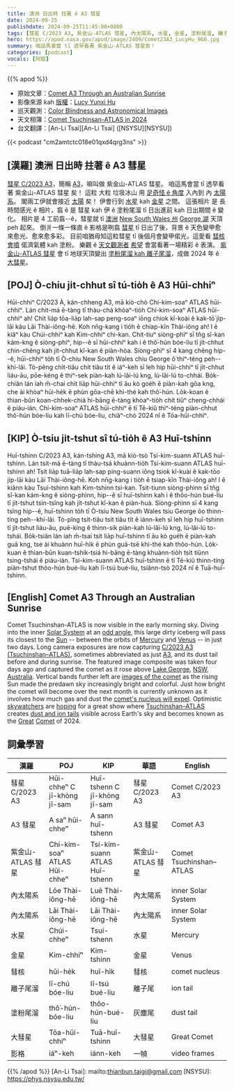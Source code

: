 ```yaml
---
title: 澳洲 日出時 拄著 ê A3 彗星
date: 2024-09-25
publishdate: 2024-09-25T11:45:00+0800
tags: [彗星 C/2023 A3, 紫金山-ATLAS 彗星, 內太陽系, 水星, 金星, 塗粉尾溜, 離子尾溜, 彗核, 大彗星, 影格, A3 彗星]
hero: https://apod.nasa.gov/apod/image/2409/Comet23A3_LucyHu_960.jpg
summary: 咱這馬會當 tī 透早看著 紫金山-ATLAS 彗星矣！
categories: [podcast]
vocals: [阿錕]
---
```


{{% apod %}}

- 原始文章：[Comet A3 Through an Australian Sunrise](https://apod.nasa.gov/apod/ap240925.html)
- 影像來源 kah [版權][copyright]：[Lucy Yunxi Hu](https://www.astrolucyhu.com/about-lucy)
- 巡天觀測：[Color Blindness and Astronomical Images](https://www.surveymonkey.com/r/coloruniverse)
- 天文相簿：[Comet Tsuchinsan-ATLAS in 2024](https://www.facebook.com/media/set/?vanity=APOD.Sky&set=a.516503464411569)
- 台文翻譯：[An-Li Tsai][An-Li Tsai] ([NSYSU][NSYSU])

{{< podcast "cm2amtctc018e01qxd4qrg3ns" >}}

## [漢羅] 澳洲 日出時 拄著 ê A3 彗星
[彗星 C/2023 A3][C/2023 A3 (Tsuchinshan–ATLAS)]，簡稱 [A3][A3]，嘛叫做 紫金山-ATLAS 彗星。
咱這馬會當 tī 透早看著 紫金山-ATLAS 彗星 矣！
這粒 大粒 垃圾冰山 用 [足奇怪 ê 角度][odd angle] 入內到 內 [太陽系][Solar System]。
閣兩工伊就會接近 [太陽][Sun] 矣！
伊會行到 [水星][Mercury] kah [金星][Venus] 之間。
這張相片 是 長時間感光 ê 相片，翕 ê 是 彗星 kah 伊 ê 塗粉尾溜 tī 日出進前 kah 日出期間 ê 變化。
相片是 4 工前翕--ê，彗星就 tī [澳洲][Australia] [New South Wales 州][NSW] [George 湖][Lake George] 天頂 peh 起來。
倒爿一條一條直 ê 影格是咧翕 [彗星][images of the comet] tī 日出了後，背景 ê 天色變甲愈來愈光、愈來愈多彩。
目前咱猶毋知這粒彗星 tī 後個月會變甲偌光，這愛看 [彗核 會噴][comet's nucleus will expel] 偌濟氣體 kah 塗粉。
樂觀 ê [天文觀測者][skywatchers] [希望][hoping] 會當看著一場精彩 ê 表演。
[紫金山-ATLAS 彗星][Tsuchinshan–ATLAS] 會 tī 地球天頂變出 [塗粉尾溜 kah 離子尾溜][dust and ion tails]，成做 2024 年 ê [大][Great][彗星][Comet]。

## [POJ] Ò-chiu ji̍t-chhut sî tú-tio̍h ê A3 Hūi-chhiⁿ
Hūi-chhiⁿ C/2023 À, kán-chheng A3, mā kiò-chò Chí-kim-soaⁿ ATLAS hūi-chhiⁿ.
Lán chit-má ē-tàng tī thàu-chá khòaⁿ-tio̍h Chí-kim-soaⁿ ATLAS hūi-chhiⁿ ah!
Chit lia̍p tōa-lia̍p lah-sap peng-soaⁿ iōng chiok kî-koài ê kak-tō͘ ji̍p-lāi kàu Lāi Thài-iông-hē.
Koh nn̄g-kang i tio̍h ē chiap-kīn Thài-iông ah!
I ē kiâⁿ kàu Chúi-chhiⁿ kah Kim-chhiⁿ chi-kan.
Chit-tiuⁿ siòng-phìⁿ sī tn̂g sî-kan kám-kng ê siòng-phìⁿ, hip--ê sī hūi-chhiⁿ kah i ê thô͘-hún bóe-liu tī ji̍t-chhut chìn-chêng kah ji̍t-chhut kî-kan ê piàn-hòa.
Siòng-phìⁿ sī 4 kang chêng hip--ê, hūi-chhiⁿ to̍h tī Ò-chiu New South Wales chiu George ô͘ thiⁿ-téng peh--khí-lâi.
Tò-pêng chi̍t-tiâu chi̍t tiâu ti̍t ê iáⁿ-keh sī leh hip hūi-chhiⁿ tī ji̍t-chhut liáu-āu, pōe-kéng ê thiⁿ-sek piàn-kah lú-lâi-lú kng, lú-lâi-lú to-chhái.
Bo̍k-chiân lán iah m̄-chai chit lia̍p hūi-chhiⁿ tī āu kò goe̍h ē piàn-kah gōa kng, che ài khòaⁿ hūi-he̍k ē phùn gōa-chē khì-thé kah thô͘-hún.
Lo̍k-koan ê thian-bûn koan-chhek-chiá hi-bāng ē-tàng khòaⁿ-tio̍h chi̍t tiûⁿ cheng-chhái ê piáu-ián.
Chí-kim-soaⁿ ATLAS hūi-chhiⁿ ē tī Tē-kiû thiⁿ-téng piàn-chhut thô͘-hún bóe-liu kah lī-chú bóe-liu, chiâⁿ-chò 2024 nî ê Tōa-hūi-chhiⁿ.

## [KIP] Ò-tsiu ji̍t-tshut sî tú-tio̍h ê A3 Huī-tshinn
Huī-tshinn C/2023 A3, kán-tshing A3, mā kiò-tsò Tsí-kim-suann ATLAS huī-tshinn.
Lán tsit-má ē-tàng tī thàu-tsá khuànn-tio̍h Tsí-kim-suann ATLAS huī-tshinn ah!
Tsit lia̍p tuā-lia̍p lah-sap ping-suann iōng tsiok kî-kuài ê kak-tōo ji̍p-lāi kàu Lāi Thài-iông-hē.
Koh nn̄g-kang i tio̍h ē tsiap-kīn Thài-iông ah!
I ē kiânn kàu Tsuí-tshinn kah Kim-tshinn tsi-kan.
Tsit-tiunn siòng-phìnn sī tn̂g sî-kan kám-kng ê siòng-phìnn, hip--ê sī huī-tshinn kah i ê thôo-hún bué-liu tī ji̍t-tshut tsìn-tsîng kah ji̍t-tshut kî-kan ê piàn-huà.
Siòng-phìnn sī 4 kang tsîng hip--ê, huī-tshinn to̍h tī Ò-tsiu New South Wales tsiu George ôo thinn-tíng peh--khí-lâi.
Tò-pîng tsi̍t-tiâu tsi̍t tiâu ti̍t ê iánn-keh sī leh hip huī-tshinn tī ji̍t-tshut liáu-āu, puē-kíng ê thinn-sik piàn-kah lú-lâi-lú kng, lú-lâi-lú to-tshái.
Bo̍k-tsiân lán iah m̄-tsai tsit lia̍p huī-tshinn tī āu kò gue̍h ē piàn-kah guā kng, tse ài khuànn huī-hi̍k ē phùn guā-tsē khì-thé kah thôo-hún.
Lo̍k-kuan ê thian-bûn kuan-tshik-tsiá hi-bāng ē-tàng khuànn-tio̍h tsi̍t tiûnn tsing-tshái ê piáu-ián.
Tsí-kim-suann ATLAS huī-tshinn ē tī Tē-kiû thinn-tíng piàn-tshut thôo-hún bué-liu kah lī-tsú bué-liu, tsiânn-tsò 2024 nî ê Tuā-huī-tshinn.

## [English] Comet A3 Through an Australian Sunrise
Comet Tsuchinshan-ATLAS is now visible in the early morning sky.
Diving into the inner [Solar System][Solar System] at an [odd angle][odd angle], this large dirty iceberg will pass its closest to the [Sun][Sun] -- between the orbits of [Mercury][Mercury] and [Venus][Venus] -- in just two days.
Long camera exposures are now capturing [C/2023 A3 (Tsuchinshan–ATLAS)][C/2023 A3 (Tsuchinshan–ATLAS)], sometimes abbreviated as just [A3][A3], and its dust tail before and during sunrise.
The featured image composite was taken four days ago and captured the comet as it rose above [Lake George][Lake George], [NSW][NSW], [Australia][Australia].
Vertical bands further left are [images of the comet][images of the comet] as the rising Sun made the predawn sky increasingly bright and colorful.
Just how bright the comet will become over the next month is currently unknown as it involves how much gas and dust the [comet's nucleus will expel][comet's nucleus will expel].
Optimistic [skywatchers][skywatchers] are [hoping][hoping] for a great show where [Tsuchinshan–ATLAS][Tsuchinshan–ATLAS] creates [dust and ion tails][dust and ion tails] visible across Earth's sky and becomes known as the [Great][Great] [Comet][Comet] of 2024.

## 詞彙學習
|漢羅|POJ|KIP|華語|English|
|-|-|-|-|-|
| 彗星 C/2023 A3 | Hūi-chheⁿ C jī-khòng jī-sam | Huī-tshenn C jī-khòng jī-sam | 彗星 C/2023 A3 | Comet C/2023 A3 |
| A3 彗星 | A saⁿ hūi-chheⁿ | A sann huī-tshenn | A3 彗星 | Comet A3 |
| 紫金山-ATLAS 彗星 | Chí-kim-soaⁿ ATLAS Hūi-chheⁿ | Tsí-kim-suann ATLAS Huī-tshenn | 紫金山-ATLAS 彗星 | Comet Tsuchinshan–ATLAS |
| 內太陽系 | Lōe Thài-iông-hē | Luē Thài-iông-hē | 內太陽系 | inner Solar System |
| 內太陽系 | Lāi Thài-iông-hē | Lāi Thài-iông-hē | 內太陽系 | inner Solar System |
| 水星 | Chúi-chheⁿ | Tsuí-tshenn | 水星 | Mercury |
| 金星 | Kim-chhiⁿ | Kim-tshinn | 金星 | Venus |
| 彗核 | hūi-he̍k | huī-hi̍k | 彗核 | comet nucleus |
| 離子尾溜 | lī-chú bóe-liu | lī-tsú bué-liu | 離子尾 | ion tail |
| 塗粉尾溜 | thô͘-hún-bóe-liu | thôo-hún-bué-liu | 灰塵尾 | dust tail |
| 大彗星 | Tōa-hūi-chhiⁿ | Tuā-huī-tshinn | 大彗星 | Great Comet |
| 影格 | iáⁿ-keh | iánn-keh | 一幀 | video frames |

{{% /apod %}}
[An-Li Tsai]: mailto:thianbun.taigi@gmail.com
[NSYSU]: https://phys.nsysu.edu.tw/

[copyright]: https://apod.nasa.gov/apod/fap/lib/about_apod.html#srapply
[License3]: https://creativecommons.org/licenses/by/3.0/
[License2]:https://creativecommons.org/licenses/by-nc-nd/2.0/

[Solar System]:https://science.nasa.gov/solar-system/
[odd angle]:https://theskylive.com/3dsolarsystem?obj=c2023a3
[Sun]:https://apod.nasa.gov/apod/ap240728.html
[Mercury]:https://science.nasa.gov/mercury/
[Venus]:https://apod.nasa.gov/apod/ap210317.html
[C/2023 A3 (Tsuchinshan–ATLAS)]:https://en.wikipedia.org/wiki/C/2023_A3_(Tsuchinshan%E2%80%93ATLAS)
[A3]:https://earthsky.org/space/comet-c-2023-a3-sep-oct-2024-tsuchinshan-atlas/
[Lake George]:https://youtu.be/VdjajukqIqQ
[NSW]:https://en.wikipedia.org/wiki/New_South_Wales
[Australia]:https://en.wikipedia.org/wiki/Australia
[images of the comet]:https://spaceweathergallery2.com/index.php?title=comet
[comet's nucleus will expel]:https://apod.nasa.gov/apod/ap151118.html
[skywatchers]:https://skyandtelescope.org/astronomy-news/update-comet-tsuchinshan-atlas-might-outshine-predictions/
[hoping]:https://media.tenor.com/QbpJE3bOKB4AAAAM/crazykai-kaithedog.gif
[Tsuchinshan–ATLAS]:https://theskylive.com/c2023a3-info
[dust and ion tails]:https://apod.nasa.gov/apod/ap210308.html
[Great]:https://apod.nasa.gov/apod/ap220408.html
[Comet]:https://apod.nasa.gov/apod/ap131028.html
